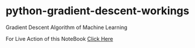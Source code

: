 # python-gradient-descent-workings
Gradient Descent Algorithm of Machine Learning

For Live Action of this NoteBook [Click Here](https://colab.research.google.com/drive/1RfLp6LHqprr16DtRiheXEtNI-QwGH53-)
